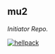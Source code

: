 ## mu2

_Initiator Repo._

<a href="https://github.com/rajatsharma/hellpack">
    <img src="https://img.shields.io/badge/uses-hellpack%20%F0%9F%94%A5-%23414770.svg" alt="hellpack"/>
</a>